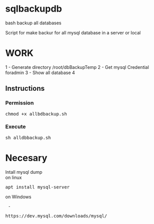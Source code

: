 # sqlbackupdb
bash backup all databases

Script for make backur for all  mysql database in a server or local
<h1>WORK</h1>
1 - Generate directory /root/dbBackupTemp
2 - Get mysql Credential foradmin
3 - Show all database
4 
<br>
<h2>Instructions</h2>
<h3>Permission</h3>
<pre>
chmod +x allbdbackup.sh
</pre>

<h3>Execute</h3>
<pre>
sh alldbbackup.sh
</pre>

<h1>Necesary</h1>
Intall mysql dump
<br>
on linux
<pre>apt install mysql-server</pre>

on Windows
<pre> - </pre>
<pre>https://dev.mysql.com/downloads/mysql/</pre>




